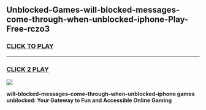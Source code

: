 
## Unblocked-Games-will-blocked-messages-come-through-when-unblocked-iphone-Play-Free-rczo3
<h3>
<a href="https://premium76.site?title=will-blocked-messages-come-through-when-unblocked-iphone&ref=12A">CLICK TO PLAY</a></h3>
<hr>

<h3>
<a href="https://premium76.site?title=will-blocked-messages-come-through-when-unblocked-iphone&ref=12A">CLICK 2 PLAY</a>
  
</h3>

<a href="https://premium76.site?title=will-blocked-messages-come-through-when-unblocked-iphone&ref=12A"><img src="https://clearcache.store/games.png"></a>


**will-blocked-messages-come-through-when-unblocked-iphone games unblocked: Your Gateway to Fun and Accessible Online Gaming**
